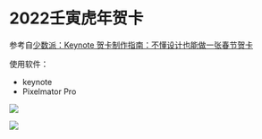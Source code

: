 # 2022壬寅虎年贺卡

参考自[少数派：Keynote 贺卡制作指南：不懂设计也能做一张春节贺卡](https://sspai.com/post/71224)

使用软件：
* keynote
* Pixelmator Pro

![](https://s2.loli.net/2022/01/30/M1ih654OKA8JdGQ.png)

![](https://s2.loli.net/2022/01/30/n8Qd4KqexbyCHXR.png)